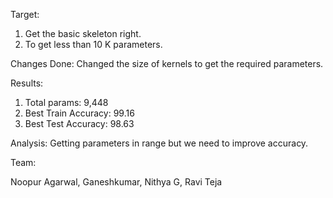 Target:

1. Get the basic skeleton right.
2. To get less than 10 K parameters.

Changes Done: Changed the size of kernels to get the required parameters.

Results:

1. Total params: 9,448
2. Best Train Accuracy: 99.16
3. Best Test Accuracy: 98.63

Analysis: Getting parameters in range but we need to improve accuracy.

Team:

Noopur Agarwal,
Ganeshkumar,
Nithya G,
Ravi Teja
